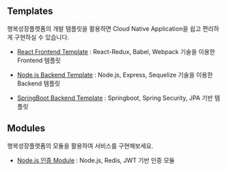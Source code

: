 ## Templates
행복성장플랫폼의 개발 템플릿을 활용하면 Cloud Native Application을 쉽고 편리하게 구현하실 수 있습니다.

- [React Frontend Template](https://github.com/hitechinfo/template_frontend_react_001)
 : React-Redux, Babel, Webpack 기술을 이용한 Frontend 템플릿

- [Node.js Backend Template](https://github.com/hitechinfo/template_backend_node_001)
 : Node.js, Express, Sequelize 기술을 이용한 Backend 템플릿

- [SpringBoot Backend Template](https://github.com/hitechinfo/template_backend_springboot_001)
 : Springboot, Spring Security, JPA 기반 템플릿

## Modules
행복성장플랫폼의 모듈을 활용하여 서비스를 구현해보세요.

- [Node.js 인증 Module](https://github.com/hitechinfo/module_auth_node_001)
 : Node.js, Redis, JWT 기반 인증 모듈
